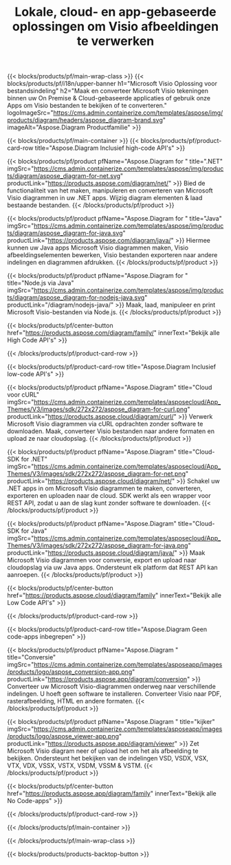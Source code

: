 ﻿---
title: Lokale, cloud- en app-gebaseerde oplossingen om Visio afbeeldingen te verwerken 
weight: 1110
url: /nl/
description: Maak, verwerk en converteer Microsoft Visio tekeningen via High Code API's of cloudgebaseerde SDK's. Of gebruik onze platformonafhankelijke apps om Visio bestanden te bekijken of te converteren.
---
{{< blocks/products/pf/main-wrap-class >}}
{{< blocks/products/pf/i18n/upper-banner h1="Microsoft Visio Oplossing voor bestandsindeling" h2="Maak en converteer Microsoft Visio tekeningen binnen uw On Premise & Cloud-gebaseerde applicaties of gebruik onze Apps om Visio bestanden te bekijken of te converteren." logoImageSrc="https://cms.admin.containerize.com/templates/aspose/img/products/diagram/headers/aspose_diagram-brand.svg" imageAlt="Aspose.Diagram Productfamilie" >}}

{{< blocks/products/pf/main-container >}}
{{< blocks/products/pf/product-card-row title="Aspose.Diagram Inclusief high-code API\'s" >}}

{{< blocks/products/pf/product pfName="Aspose.Diagram for " title=".NET" imgSrc="https://cms.admin.containerize.com/templates/aspose/img/products/diagram/aspose_diagram-for-net.svg" productLink="https://products.aspose.com/diagram/net/" >}}
Bied de functionaliteit van het maken, manipuleren en converteren van Microsoft Visio diagrammen in uw .NET apps. Wijzig diagram elementen & laad bestaande bestanden.
{{< /blocks/products/pf/product >}}

{{< blocks/products/pf/product pfName="Aspose.Diagram for " title="Java" imgSrc="https://cms.admin.containerize.com/templates/aspose/img/products/diagram/aspose_diagram-for-java.svg" productLink="https://products.aspose.com/diagram/java/" >}}
Hiermee kunnen uw Java apps Microsoft Visio diagrammen maken, Visio afbeeldingselementen bewerken, Visio bestanden exporteren naar andere indelingen en diagrammen afdrukken.
{{< /blocks/products/pf/product >}}

{{< blocks/products/pf/product pfName="Aspose.Diagram for " title="Node.js via Java" imgSrc="https://cms.admin.containerize.com/templates/aspose/img/products/diagram/aspose_diagram-for-nodejs-java.svg" productLink="/diagram/nodejs-java/" >}}
Maak, laad, manipuleer en print Microsoft Visio-bestanden via Node.js.
{{< /blocks/products/pf/product >}}

{{< blocks/products/pf/center-button href="https://products.aspose.com/diagram/family/" innerText="Bekijk alle High Code API\'s" >}}

{{< /blocks/products/pf/product-card-row >}}

{{< blocks/products/pf/product-card-row title="Aspose.Diagram Inclusief low-code API\'s" >}}

{{< blocks/products/pf/product pfName="Aspose.Diagram" title="Cloud voor cURL" imgSrc="https://cms.admin.containerize.com/templates/asposecloud/App_Themes/V3/images/sdk/272x272/aspose_diagram-for-curl.png" productLink="https://products.aspose.cloud/diagram/curl/" >}}
Verwerk Microsoft Visio diagrammen via cURL opdrachten zonder software te downloaden. Maak, converteer Visio bestanden naar andere formaten en upload ze naar cloudopslag.
{{< /blocks/products/pf/product >}}

{{< blocks/products/pf/product pfName="Aspose.Diagram" title="Cloud-SDK for .NET" imgSrc="https://cms.admin.containerize.com/templates/asposecloud/App_Themes/V3/images/sdk/272x272/aspose_diagram-for-net.png" productLink="https://products.aspose.cloud/diagram/net/" >}}
Schakel uw .NET apps in om Microsoft Visio diagrammen te maken, converteren, exporteren en uploaden naar de cloud. SDK werkt als een wrapper voor REST API, zodat u aan de slag kunt zonder software te downloaden.
{{< /blocks/products/pf/product >}}

{{< blocks/products/pf/product pfName="Aspose.Diagram" title="Cloud-SDK for Java" imgSrc="https://cms.admin.containerize.com/templates/asposecloud/App_Themes/V3/images/sdk/272x272/aspose_diagram-for-java.png" productLink="https://products.aspose.cloud/diagram/java/" >}}
Maak Microsoft Visio diagrammen voor conversie, export en upload naar cloudopslag via uw Java apps. Ondersteunt elk platform dat REST API kan aanroepen.
{{< /blocks/products/pf/product >}}

{{< blocks/products/pf/center-button href="https://products.aspose.cloud/diagram/family" innerText="Bekijk alle Low Code API\'s" >}}

{{< /blocks/products/pf/product-card-row >}}

{{< blocks/products/pf/product-card-row title="Aspose.Diagram Geen code-apps inbegrepen" >}}

{{< blocks/products/pf/product pfName="Aspose.Diagram " title="Conversie" imgSrc="https://cms.admin.containerize.com/templates/asposeapp/images/products/logo/aspose_conversion-app.png" productLink="https://products.aspose.app/diagram/conversion" >}}
Converteer uw Microsoft Visio-diagrammen onderweg naar verschillende indelingen. U hoeft geen software te installeren. Converteer Visio naar PDF, rasterafbeelding, HTML en andere formaten.
{{< /blocks/products/pf/product >}}

{{< blocks/products/pf/product pfName="Aspose.Diagram " title="kijker" imgSrc="https://cms.admin.containerize.com/templates/asposeapp/images/products/logo/aspose_viewer-app.png" productLink="https://products.aspose.app/diagram/viewer" >}}
Zet Microsoft Visio diagram neer of upload het om het als afbeelding te bekijken. Ondersteunt het bekijken van de indelingen VSD, VSDX, VSX, VTX, VDX, VSSX, VSTX, VSDM, VSSM & VSTM.
{{< /blocks/products/pf/product >}}

{{< blocks/products/pf/center-button href="https://products.aspose.app/diagram/family" innerText="Bekijk alle No Code-apps" >}}

{{< /blocks/products/pf/product-card-row >}}

{{< /blocks/products/pf/main-container >}}


{{< /blocks/products/pf/main-wrap-class >}}

{{< blocks/products/products-backtop-button >}}